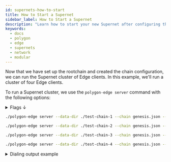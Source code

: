 ```yaml
---
id: supernets-how-to-start
title: How to Start a Supernet
sidebar_label: How to Start a Supernet
description: "Learn how to start your new Supernet after configuring the genesis workflow."
keywords:
  - docs
  - polygon
  - edge
  - supernets
  - network
  - modular
---
```


Now that we have set up the rootchain and created the chain configuration, we can run the Supernet cluster of Edge clients. In this example, we'll run a cluster of four Edge clients.

To run a Supernet cluster, we use the `polygon-edge server` command with the following options:

<details>
<summary>Flags ↓</summary>

| Flag                                   | Description                                                                                                                               | Example                                            |
|----------------------------------------|-------------------------------------------------------------------------------------------------------------------------------------------|----------------------------------------------------|
| `--access-control-allow-origins `        | The CORS header indicating whether any JSON-RPC response can be shared with the specified origin.                                          | `--access-control-allow-origins "*"`                  |
| `--block-gas-target`                     | The target block gas limit for the chain.                                                                                                 | `--block-gas-target "0x0" `                          |
| `--chain  `                              | The genesis file used for starting the chain.                                                                                              | `--chain "./genesis.json"`                           |
| `--config `                              | The path to the CLI config.                                                                                                                | `--config "/path/to/config.json"`                    |
| `--data-dir `                            | The data directory used for storing Polygon Edge client data.                                                                             | `--data-dir "/path/to/data-dir"`                     |
| `--dns`                                  | The host DNS address which can be used by a remote peer for connection.                                                                    | `--dns "example.com"`                                |
| `--grpc-address`                        | The GRPC interface.                                                                                                                        | `--grpc-address "127.0.0.1:9632" `                   |
| `--json-rpc-batch-request-limit`         | Max length to be considered when handling JSON-RPC batch requests.                                                                        | `--json-rpc-batch-request-limit 20`                  |
| `--json-rpc-block-range-limit`           | Max block range to be considered when executing JSON-RPC requests that consider fromBlock/toBlock values.                                 | `--json-rpc-block-range-limit 1000 `                 |
| `--jsonrpc`                              | The JSON-RPC interface.                                                                                                                    | `--jsonrpc "0.0.0.0:8545"`                           |
| `--libp2p`                               | The address and port for the libp2p service.                                                                                               | `--libp2p "127.0.0.1:1478" `                         |
| `--log-level`                            | The log level for console output.                                                                                                          | `--log-level "INFO"`                                 |
| `--log-to                               | Write all logs to the file at specified location instead of writing them to console.                                                      | --log-to "/path/to/log-file.log" `                  |
| `--max-enqueued`                         | Maximum number of enqueued transactions per account.                                                                                       | `--max-enqueued 128`                                 |
| `--max-inbound-peers`                    | The client's max number of inbound peers allowed.                                                                                           | `--max-inbound-peers 32`                             |
| `--max-outbound-peers`                   | The client's max number of outbound peers allowed.                                                                                          | `--max-outbound-peers 8`                             |
| `--max-peers`                            | The client's max number of peers allowed.                                                                                                   | `--max-peers 40 `                                    |
| `--max-slots`                            | Maximum slots in the pool.                                                                                                                 | `--max-slots 4096`                                   |
| `--nat `                                 | The external IP address without port, as can be seen by peers.                                                                             | `--nat "203.0.113.1"`                                |
| `--no-discover `                         | Prevent the client from discovering other peers.                                                                                           | `--no-discover`                                      |
| `--num-block-confirmations `             | Minimal number of child blocks required for the parent block to be considered final.                                                      | `--num-block-confirmations 64 `                      |
| `--price-limit`                          | The minimum gas price limit to enforce for acceptance into the pool.                                                                       | `--price-limit 0`                                    |
| --prometheus                           | The address and port for the Prometheus instrumentation service. If only port is defined, it will bind to all available network interfaces.    |`--prometheus 0.0.0.0:9090`                    |
| `--relayer`                                    | Start the state sync relayer service. PolyBFT only.                                                              |                                                       |
| `--restore`                                    | The path to the archive blockchain data to restore on initialization.                                            | `--restore /path/to/archive`                          |
| `--seal`                                       | The flag indicating that the client should seal blocks.                                                          |                                                       |
| `--secrets-config`                             | The path to the SecretsManager config file. Used for Hashicorp Vault. If omitted, the local FS secrets manager is used. | `--secrets-config /path/to/secrets/config`             |
| `--json`                                       | Get all outputs in JSON format.                                                                                    | `--json`                                              |

</details>

  ```bash
  ./polygon-edge server --data-dir ./test-chain-1 --chain genesis.json --grpc-address :5001 --libp2p :30301 --jsonrpc :10001 --seal --log-level DEBUG

  ./polygon-edge server --data-dir ./test-chain-2 --chain genesis.json --grpc-address :5002 --libp2p :30302 --jsonrpc :10002 --seal --log-level DEBUG

  ./polygon-edge server --data-dir ./test-chain-3 --chain genesis.json --grpc-address :5003 --libp2p :30303 --jsonrpc :10003 --seal --log-level DEBUG

  ./polygon-edge server --data-dir ./test-chain-4 --chain genesis.json --grpc-address :5004 --libp2p :30304 --jsonrpc :10004 --seal --log-level DEBUG
  ```

<details>
<summary>Dialing output example</summary>

  ```bash
  [ROOTCHAIN FUND]
  Validator (address) = 0x0D09C4A285fdde3D6e5aD5DE819E3478554646D3
  Transaction (hash)  = 0xb587d3fa31f8bc59ecc807145d95d76a454967e28223d0f3b82abdd6bd84c043

  [ROOTCHAIN FUND]
  Validator (address) = 0x30aC45469E94DE3645Eb4D8Ce102a3092ee76157
  Transaction (hash)  = 0x3e9b26da5e89aa8ca2b4935ce35ddedc1f8d9b37c56d5eb0f040787aa84a3bcb

  [ROOTCHAIN FUND]
  Validator (address) = 0x9E1bFa593cAcD77BfcF9a8Dda0462da251566ae0
  Transaction (hash)  = 0x1aa158ed2ba1e8ec98b1f4fd649c9a499b72c58a48b1a1dd9978ee16cc7fb741

  [ROOTCHAIN FUND]
  Validator (address) = 0x82e3D3e4222Cc872C5552363c86287B796312E27
  Transaction (hash)  = 0xd51e7f8b69071f88b5f7870c31c6942ed78c5c48f88594ed135f096b5f17a540
  ```

</details>

